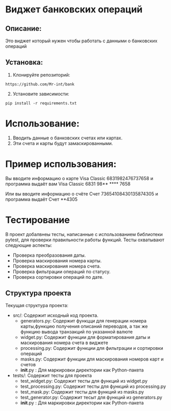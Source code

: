 # Виджет банковских операций

## Описание:

Это виджет который нужен чтобы работать с данными о банковских операций

## Установка:

1. Клонируйте репозиторий:
```
https://github.com/Mr-int/bank
```
2. Установите зависимости:
```
pip install -r requirements.txt
```
# Использование:

1. Вводить данные о банковских счетах или картах.
2. Эти счета и карты будут замаскированными.

# Пример использования:

Вы вводите информацию о карте Visa Classic 6831982476737658 и программа выдаёт вам Visa Classic 6831 98** **** 7658

Или вы вводите информацию о счёте Счет 73654108430135874305 и программа выдаёт Счет **4305

# Тестирование

В проект добалвнеы тесты, написанные с использованием библиотеки pytest, для проверки правильности работы функций. 
Тесты охватывают следующие аспекты:

-   Проверка преобразования даты.
-   Проверка маскирования номера карты.
-   Проверка маскирования номера счета.
-   Проверка фильтрации операций по статусу.
-   Проверка сортировки операций по дате.

## Структура проекта

Текущая структура проекта:
-   src/: Содержит исходный код проекта.
    -   generators.py: Содержит функцци для генерации номера карты,функцию получения описаний переводов, а так же функцию вывода транзакций по указанной валюте 
    -   widget.py: Содержит функции для форматирования даты и маскирования номера счета в виджете
    -   processing.py: Содержит функции для фильтрации и сортировки операций
    -   masks.py: Содержит функции для маскирования номеров карт и счетов
    - __init__.py : Для маркировки директории как Python-пакета
-   tests/: Содержит тесты для проекта
    -   test_widget.py: Содержит тесты для функций из widget.py
    -   test_processing.py: Содержит тесты для функций из processing.py
    -   test_mask.py: Содержит тесты для функций из masks.py
    -   test_generator.py: Содержит тесыт для функций из generators.py
    -   __init__.py : Для маркировки директории как Python-пакета